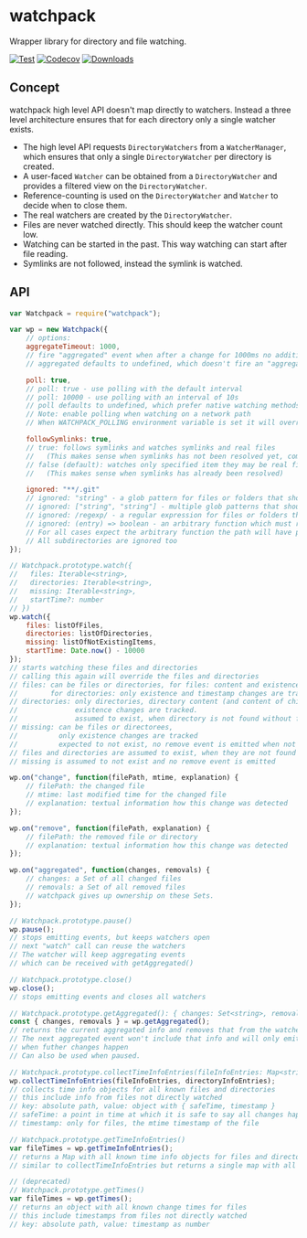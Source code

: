 # watchpack

Wrapper library for directory and file watching.

[![Test](https://github.com/webpack/watchpack/actions/workflows/test.yml/badge.svg)](https://github.com/webpack/watchpack/actions/workflows/test.yml)
[![Codecov](https://codecov.io/gh/webpack/watchpack/graph/badge.svg?token=8xk2OrrxWm)](https://codecov.io/gh/webpack/watchpack)
[![Downloads](https://img.shields.io/npm/dm/watchpack.svg)](https://www.npmjs.com/package/watchpack)

## Concept

watchpack high level API doesn't map directly to watchers. Instead a three level architecture ensures that for each directory only a single watcher exists.

- The high level API requests `DirectoryWatchers` from a `WatcherManager`, which ensures that only a single `DirectoryWatcher` per directory is created.
- A user-faced `Watcher` can be obtained from a `DirectoryWatcher` and provides a filtered view on the `DirectoryWatcher`.
- Reference-counting is used on the `DirectoryWatcher` and `Watcher` to decide when to close them.
- The real watchers are created by the `DirectoryWatcher`.
- Files are never watched directly. This should keep the watcher count low.
- Watching can be started in the past. This way watching can start after file reading.
- Symlinks are not followed, instead the symlink is watched.

## API

```javascript
var Watchpack = require("watchpack");

var wp = new Watchpack({
	// options:
	aggregateTimeout: 1000,
	// fire "aggregated" event when after a change for 1000ms no additional change occurred
	// aggregated defaults to undefined, which doesn't fire an "aggregated" event

	poll: true,
	// poll: true - use polling with the default interval
	// poll: 10000 - use polling with an interval of 10s
	// poll defaults to undefined, which prefer native watching methods
	// Note: enable polling when watching on a network path
	// When WATCHPACK_POLLING environment variable is set it will override this option

	followSymlinks: true,
	// true: follows symlinks and watches symlinks and real files
	//   (This makes sense when symlinks has not been resolved yet, comes with a performance hit)
	// false (default): watches only specified item they may be real files or symlinks
	//   (This makes sense when symlinks has already been resolved)

	ignored: "**/.git"
	// ignored: "string" - a glob pattern for files or folders that should not be watched
	// ignored: ["string", "string"] - multiple glob patterns that should be ignored
	// ignored: /regexp/ - a regular expression for files or folders that should not be watched
	// ignored: (entry) => boolean - an arbitrary function which must return truthy to ignore an entry
	// For all cases expect the arbitrary function the path will have path separator normalized to '/'.
	// All subdirectories are ignored too
});

// Watchpack.prototype.watch({
//   files: Iterable<string>,
//   directories: Iterable<string>,
//   missing: Iterable<string>,
//   startTime?: number
// })
wp.watch({
	files: listOfFiles,
	directories: listOfDirectories,
	missing: listOfNotExistingItems,
	startTime: Date.now() - 10000
});
// starts watching these files and directories
// calling this again will override the files and directories
// files: can be files or directories, for files: content and existence changes are tracked
//        for directories: only existence and timestamp changes are tracked
// directories: only directories, directory content (and content of children, ...) and
//              existence changes are tracked.
//              assumed to exist, when directory is not found without further information a remove event is emitted
// missing: can be files or directorees,
//          only existence changes are tracked
//          expected to not exist, no remove event is emitted when not found initially
// files and directories are assumed to exist, when they are not found without further information a remove event is emitted
// missing is assumed to not exist and no remove event is emitted

wp.on("change", function(filePath, mtime, explanation) {
	// filePath: the changed file
	// mtime: last modified time for the changed file
	// explanation: textual information how this change was detected
});

wp.on("remove", function(filePath, explanation) {
	// filePath: the removed file or directory
	// explanation: textual information how this change was detected
});

wp.on("aggregated", function(changes, removals) {
	// changes: a Set of all changed files
	// removals: a Set of all removed files
	// watchpack gives up ownership on these Sets.
});

// Watchpack.prototype.pause()
wp.pause();
// stops emitting events, but keeps watchers open
// next "watch" call can reuse the watchers
// The watcher will keep aggregating events
// which can be received with getAggregated()

// Watchpack.prototype.close()
wp.close();
// stops emitting events and closes all watchers

// Watchpack.prototype.getAggregated(): { changes: Set<string>, removals: Set<string> }
const { changes, removals } = wp.getAggregated();
// returns the current aggregated info and removes that from the watcher
// The next aggregated event won't include that info and will only emitted
// when futher changes happen
// Can also be used when paused.

// Watchpack.prototype.collectTimeInfoEntries(fileInfoEntries: Map<string, Entry>, directoryInfoEntries: Map<string, Entry>)
wp.collectTimeInfoEntries(fileInfoEntries, directoryInfoEntries);
// collects time info objects for all known files and directories
// this include info from files not directly watched
// key: absolute path, value: object with { safeTime, timestamp }
// safeTime: a point in time at which it is safe to say all changes happened before that
// timestamp: only for files, the mtime timestamp of the file

// Watchpack.prototype.getTimeInfoEntries()
var fileTimes = wp.getTimeInfoEntries();
// returns a Map with all known time info objects for files and directories
// similar to collectTimeInfoEntries but returns a single map with all entries

// (deprecated)
// Watchpack.prototype.getTimes()
var fileTimes = wp.getTimes();
// returns an object with all known change times for files
// this include timestamps from files not directly watched
// key: absolute path, value: timestamp as number
```

